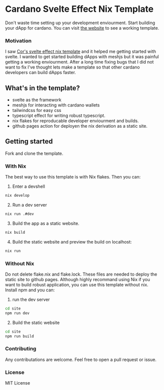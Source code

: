 # Cardano Svelte Effect Nix Template

Don't waste time setting up your development enviourment.
Start building your dApp for cardano.
You can visit [the website](https://sempruijs.github.io/cardano-svelte-effect-nix-template/) to see a working template.

### Motivation

I saw [Cor's svelte effect nix template](https://github.com/cor/svelte-effect-nix-template) and it helped me getting started with svelte.
I wanted to get started building dApps with meshjs but it was painful getting a working enviourment.
After a long time fixing bugs that I did not want to fix I've thought lets make a template so that other cardano developers can build dApps faster.

## What's in the template?

- svelte as the framework
- meshjs for interacting with cardano wallets
- tailwindcss for easy css
- typescript effect for writing robust typescript.
- nix flakes for reproducable developer enviourment and builds.
- github pages action for deployen the nix derivation as a static site.

## Getting started

Fork and clone the template.

### With Nix

The best way to use this template is with Nix flakes.
Then you can:

1. Enter a devshell

```bash
nix develop
```

2. Run a dev server

```bash
nix run .#dev
```

3. Build the app as a static website.

```bash
nix build
```

4. Build the static website and preview the build on localhost:

```bash
nix run
```

### Without Nix

Do not delete flake.nix and flake.lock. These files are needed to deploy the static site to github pages.
Although highly recommand using Nix if you want to build robust application, you can use this template without nix.
Install npm and you can:

1. run the dev server

```bash
cd site
npm run dev
```

2. Build the static website

```bash
cd site
npm run build
```
### Contributing

Any contributations are welcome.
Feel free to open a pull request or issue.

### License

MIT License
